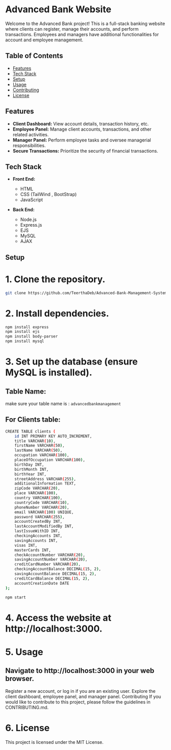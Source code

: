 # Advanced Bank Website

Welcome to the Advanced Bank project! This is a full-stack banking website where clients can register, manage their accounts, and perform transactions. Employees and managers have additional functionalities for account and employee management.

## Table of Contents
- [Features](#features)
- [Tech Stack](#tech-stack)
- [Setup](#setup)
- [Usage](#usage)
- [Contributing](#contributing)
- [License](#license)

## Features

- **Client Dashboard:** View account details, transaction history, etc.
- **Employee Panel:** Manage client accounts, transactions, and other related activities.
- **Manager Panel:** Perform employee tasks and oversee managerial responsibilities.
- **Secure Transactions:** Prioritize the security of financial transactions.

## Tech Stack

- **Front End:**
  - HTML
  - CSS (TailWind , BootStrap)
  - JavaScript

- **Back End:**
  - Node.js
  - Express.js
  - EJS
  - MySQL
  - AJAX

## Setup

# 1. Clone the repository.
   ```bash
   git clone https://github.com/TeerthaDeb/Advanced-Bank-Management-System--FullStack-
   ```


# 2. Install dependencies.
```bash
npm install express
npm install ejs
npm install body-parser
npm install mysql
```
# 3. Set up the database (ensure MySQL is installed).
## Table Name:
  make sure your table name is : 
    ```
    advancedbankmanagement
    ```
## For Clients table:
```bash
CREATE TABLE clients (
    id INT PRIMARY KEY AUTO_INCREMENT,
    title VARCHAR(10),
    firstName VARCHAR(50),
    lastName VARCHAR(50),
    occupation VARCHAR(100),
    placeOfOccupation VARCHAR(100),
    birthDay INT,
    birthMonth INT,
    birthYear INT,
    streetAddress VARCHAR(255),
    additionalInformation TEXT,
    zipCode VARCHAR(20),
    place VARCHAR(100),
    country VARCHAR(100),
    countryCode VARCHAR(10),
    phoneNumber VARCHAR(20),
    email VARCHAR(100) UNIQUE,
    password VARCHAR(255),
    accountCreatedBy INT,
    lastAccountModifiedBy INT,
    lastIssueWithID INT,
    checkingAccounts INT,
    savingAccounts INT,
    visas INT,
    masterCards INT,
    checkAccountNumber VARCHAR(20),
    savingAccountNumber VARCHAR(20),
    creditCardNumber VARCHAR(20),
    checkingAccountBalance DECIMAL(15, 2),
    savingAccountBalance DECIMAL(15, 2),
    creditCardBalance DECIMAL(15, 2),
    accountCreationDate DATE
);
```



```bash
npm start
```

# 4. Access the website at http://localhost:3000.

# 5. Usage
## Navigate to http://localhost:3000 in your web browser.
Register a new account, or log in if you are an existing user.
Explore the client dashboard, employee panel, and manager panel.
Contributing
If you would like to contribute to this project, please follow the guidelines in CONTRIBUTING.md.

# 6. License
This project is licensed under the MIT License.
